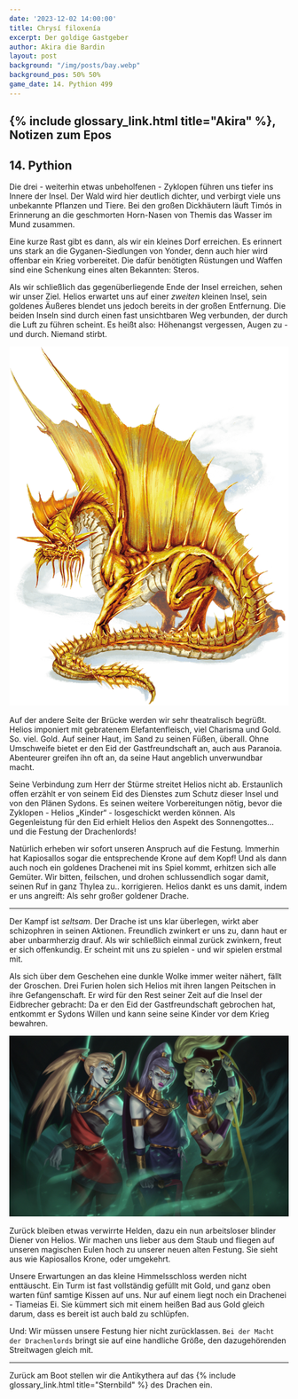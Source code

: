 ```yaml
---
date: '2023-12-02 14:00:00'
title: Chrysí filoxenía
excerpt: Der goldige Gastgeber
author: Akira die Bardin
layout: post
background: "/img/posts/bay.webp"
background_pos: 50% 50%
game_date: 14. Pythion 499
---
```


<!-- <div class="rhyme">
  <blockquote>
  </blockquote>
</div> -->

## {% include glossary_link.html title="Akira" %}, Notizen zum Epos

## 14. Pythion

Die drei - weiterhin etwas unbeholfenen - Zyklopen führen uns tiefer ins Innere der Insel. Der Wald wird hier deutlich dichter, und verbirgt viele uns unbekannte Pflanzen und Tiere. Bei den großen Dickhäutern läuft Timós in Erinnerung an die geschmorten Horn-Nasen von Themis das Wasser im Mund zusammen.

Eine kurze Rast gibt es dann, als wir ein kleines Dorf erreichen. Es erinnert uns stark an die Gyganen-Siedlungen von Yonder, denn auch hier wird offenbar ein Krieg vorbereitet. Die dafür benötigten Rüstungen und Waffen sind eine Schenkung eines alten Bekannten: Steros.

Als wir schließlich das gegenüberliegende Ende der Insel erreichen, sehen wir unser Ziel. Helios erwartet uns auf einer _zweiten_ kleinen Insel, sein goldenes Äußeres blendet uns jedoch bereits in der großen Entfernung. Die beiden Inseln sind durch einen fast unsichtbaren Weg verbunden, der durch die Luft zu führen scheint. Es heißt also: Höhenangst vergessen, Augen zu - und durch. Niemand stirbt.

![Helios](/img/posts/helios.png)

Auf der andere Seite der Brücke werden wir sehr theatralisch begrüßt. Helios imponiert mit gebratenem Elefantenfleisch, viel Charisma und Gold. So. viel. Gold. Auf seiner Haut, im Sand zu seinen Füßen, überall. Ohne Umschweife bietet er den Eid der Gastfreundschaft an, auch aus Paranoia. Abenteurer greifen ihn oft an, da seine Haut angeblich unverwundbar macht.

Seine Verbindung zum Herr der Stürme streitet Helios nicht ab. Erstaunlich offen erzählt er von seinem Eid des Dienstes zum Schutz dieser Insel und von den Plänen Sydons. Es seinen weitere Vorbereitungen nötig, bevor die Zyklopen - Helios  „Kinder“ - losgeschickt werden können. Als Gegenleistung für den Eid erhielt Helios den Aspekt des Sonnengottes... und die Festung der Drachenlords!

Natürlich erheben wir sofort unseren Anspruch auf die Festung. Immerhin hat Kapiosallos sogar die entsprechende Krone auf dem Kopf! Und als dann auch noch ein goldenes Drachenei mit ins Spiel kommt, erhitzen sich alle Gemüter. Wir bitten, feilschen, und drohen schlussendlich sogar damit, seinen Ruf in ganz Thylea zu.. korrigieren. Helios dankt es uns damit, indem er uns angreift: Als sehr großer goldener Drache.

---

Der Kampf ist _seltsam_. Der Drache ist uns klar überlegen, wirkt aber schizophren in seinen Aktionen. Freundlich zwinkert er uns zu, dann haut er aber unbarmherzig drauf. Als wir schließlich einmal zurück zwinkern, freut er sich offenkundig. Er scheint mit uns zu spielen - und wir spielen erstmal mit.

Als sich über dem Geschehen eine dunkle Wolke immer weiter nähert, fällt der Groschen. Drei Furien holen sich Helios mit ihren langen Peitschen in ihre Gefangenschaft. Er wird für den Rest seiner Zeit auf die Insel der Eidbrecher gebracht: Da er den Eid der Gastfreundschaft gebrochen hat, entkommt er Sydons Willen und kann seine seine Kinder vor dem Krieg bewahren.

![Furien](/img/posts/furien.png)

Zurück bleiben etwas verwirrte Helden, dazu ein nun arbeitsloser blinder Diener von Helios. Wir machen uns lieber aus dem Staub und fliegen auf unseren magischen Eulen hoch zu unserer neuen alten Festung. Sie sieht aus wie Kapiosallos Krone, oder umgekehrt.

Unsere Erwartungen an das kleine Himmelsschloss werden nicht enttäuscht. Ein Turm ist fast vollständig gefüllt mit Gold, und ganz oben warten fünf samtige Kissen auf uns. Nur auf einem liegt noch ein Drachenei - Tiameias Ei. Sie kümmert sich mit einem heißen Bad aus Gold gleich darum, dass es bereit ist auch bald zu schlüpfen.

Und: Wir müssen unsere Festung hier nicht zurücklassen. `Bei der Macht der Drachenlords` bringt sie auf eine handliche Größe, den dazugehörenden Streitwagen gleich mit.

---

Zurück am Boot stellen wir die Antikythera auf das {% include glossary_link.html title="Sternbild" %} des Drachen ein.
